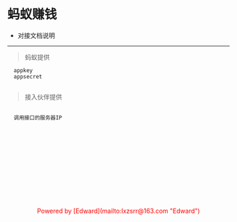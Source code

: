 # 蚂蚁赚钱
- 对接文档说明 

***
  
 
> 蚂蚁提供

``` 
  appkey
  appsecret
  
```



> 接入伙伴提供

``` 

  调用接口的服务器IP
 
```

<br /><br /><br /><br /><br /><br /><br /><br /><br />

<center style='color:red'> Powered by   [Edward](mailto:lxzsrr@163.com "Edward")</center >
